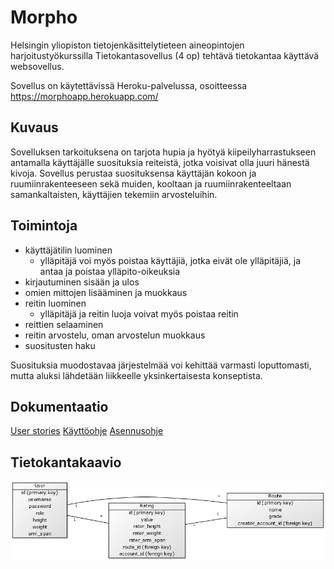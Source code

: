 # Morpho

Helsingin yliopiston tietojenkäsittelytieteen aineopintojen harjoitustyökurssilla Tietokantasovellus (4 op) tehtävä tietokantaa käyttävä websovellus.

Sovellus on käytettävissä Heroku-palvelussa, osoitteessa https://morphoapp.herokuapp.com/

## Kuvaus
Sovelluksen tarkoituksena on tarjota hupia ja hyötyä kiipeilyharrastukseen antamalla käyttäjälle suosituksia reiteistä, jotka voisivat olla juuri hänestä kivoja. Sovellus perustaa suosituksensa käyttäjän kokoon ja ruumiinrakenteeseen sekä muiden, kooltaan ja ruumiinrakenteeltaan samankaltaisten, käyttäjien tekemiin arvosteluihin.

## Toimintoja
- käyttäjätilin luominen
  - ylläpitäjä voi myös poistaa käyttäjiä, jotka eivät ole ylläpitäjiä, ja antaa ja poistaa ylläpito-oikeuksia
- kirjautuminen sisään ja ulos
- omien mittojen lisääminen ja muokkaus
- reitin luominen
  - ylläpitäjä ja reitin luoja voivat myös poistaa reitin
- reittien selaaminen
- reitin arvostelu, oman arvostelun muokkaus
- suositusten haku

Suosituksia muodostavaa järjestelmää voi kehittää varmasti loputtomasti, mutta aluksi lähdetään liikkeelle yksinkertaisesta konseptista.

## Dokumentaatio
[User stories](https://github.com/sainikumara/morpho/blob/master/documentation/userstories.md)
[Käyttöohje](https://github.com/sainikumara/morpho/blob/master/documentation/kayttoohje.md)
[Asennusohje](https://github.com/sainikumara/morpho/blob/master/documentation/asennusohje.md)

## Tietokantakaavio
![alt text](https://github.com/sainikumara/morpho/blob/master/documentation/tietokantakaavio.png "Tietokantakaavio")
